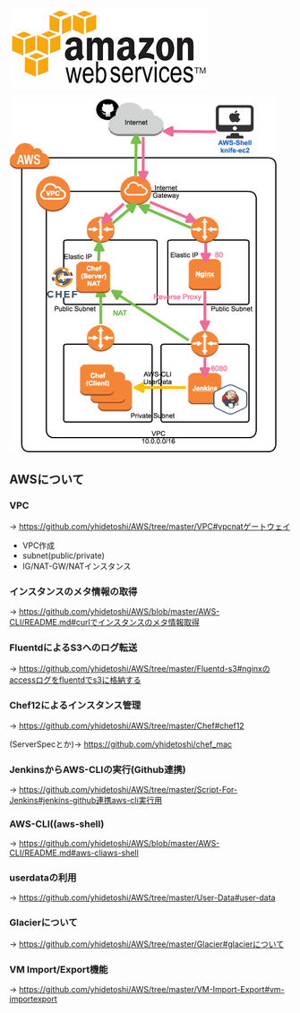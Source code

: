 ![Alt Text](https://github.com/yhidetoshi/Pictures/raw/master/aws/aws-icon.png)

![Alt Text](https://github.com/yhidetoshi/Pictures/raw/master/aws/AWS-fig-20160922.png)

## AWSについて

### VPC
→ https://github.com/yhidetoshi/AWS/tree/master/VPC#vpcnatゲートウェイ
- VPC作成
 - subnet(public/private)
- IG/NAT-GW/NATインスタンス

### インスタンスのメタ情報の取得 
→ https://github.com/yhidetoshi/AWS/blob/master/AWS-CLI/README.md#curlでインスタンスのメタ情報取得

### FluentdによるS3へのログ転送
→ https://github.com/yhidetoshi/AWS/tree/master/Fluentd-s3#nginxのaccessログをfluentdでs3に格納する

### Chef12によるインスタンス管理
→ https://github.com/yhidetoshi/AWS/tree/master/Chef#chef12

(ServerSpecとか)→ https://github.com/yhidetoshi/chef_mac

### JenkinsからAWS-CLIの実行(Github連携)
→ https://github.com/yhidetoshi/AWS/tree/master/Script-For-Jenkins#jenkins-github連携aws-cli実行用

### AWS-CLI((aws-shell)
→ https://github.com/yhidetoshi/AWS/blob/master/AWS-CLI/README.md#aws-cliaws-shell

### userdataの利用
→ https://github.com/yhidetoshi/AWS/tree/master/User-Data#user-data

### Glacierについて
→ https://github.com/yhidetoshi/AWS/tree/master/Glacier#glacierについて

### VM Import/Export機能
→ https://github.com/yhidetoshi/AWS/tree/master/VM-Import-Export#vm-importexport
